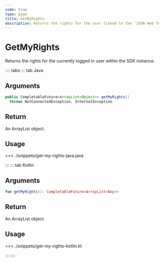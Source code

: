 ```yaml
---
code: true
type: page
title: GetMyRights
description: Returns the rights for the user linked to the `JSON Web Token`.
---
```


# GetMyRights

Returns the rights for the currently logged in user within the SDK instance.

:::: tabs
::: tab Java

## Arguments

```java
public CompletableFuture<ArrayList<Object>> getMyRights()
  throws NotConnectedException, InternalException
```

## Return

An ArrayList object.

## Usage

<<< ./snippets/get-my-rights-java.java

:::
::: tab Kotlin

## Arguments

```kotlin
fun getMyRights(): CompletableFuture<ArrayList<Any>>
```

## Return

An ArrayList object.

## Usage

<<< ./snippets/get-my-rights-kotlin.kt

:::
::::